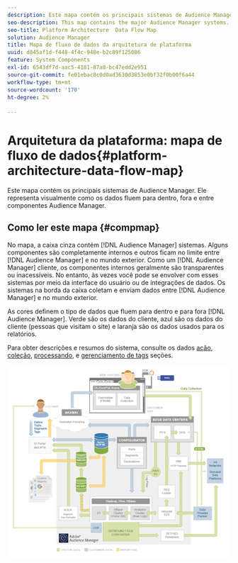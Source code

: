 ```yaml
---
description: Este mapa contém os principais sistemas de Audience Manager. Ele representa visualmente como os dados fluem para dentro, fora e entre componentes Audience Manager.
seo-description: This map contains the major Audience Manager systems. It visually represents how data flows into, out of, and among Audience Manager components.
seo-title: Platform Architecture  Data Flow Map
solution: Audience Manager
title: Mapa de fluxo de dados da arquitetura de plataforma
uuid: d845af1d-f448-4f4c-948e-b2c89f125086
feature: System Components
exl-id: 6543df7d-aac5-4181-87a8-bc47edd2e951
source-git-commit: fe01ebac8c0d0ad3630d3853e0bf32f0b00f6a44
workflow-type: tm+mt
source-wordcount: '170'
ht-degree: 2%

---
```


# Arquitetura da plataforma: mapa de fluxo de dados{#platform-architecture-data-flow-map}

Este mapa contém os principais sistemas de Audience Manager. Ele representa visualmente como os dados fluem para dentro, fora e entre componentes Audience Manager.

## Como ler este mapa {#compmap}

<!-- 

c_compmap.xml

 -->

No mapa, a caixa cinza contém [!DNL Audience Manager] sistemas. Alguns componentes são completamente internos e outros ficam no limite entre [!DNL Audience Manager] e no mundo exterior. Como um [!DNL Audience Manager] cliente, os componentes internos geralmente são transparentes ou inacessíveis. No entanto, às vezes você pode se envolver com esses sistemas por meio da interface do usuário ou de integrações de dados. Os sistemas na borda da caixa coletam e enviam dados entre [!DNL Audience Manager] e no mundo exterior.

As cores definem o tipo de dados que fluem para dentro e para fora [!DNL Audience Manager]. Verde são os dados do cliente, azul são os dados do cliente (pessoas que visitam o site) e laranja são os dados usados para os relatórios.

Para obter descrições e resumos do sistema, consulte os dados [ação](../../reference/system-components/components-data-action.md), [coleção](../../reference/system-components/components-data-collection.md), [processando](../../reference/system-components/components-data-processing.md), e [gerenciamento de tags](../../reference/system-components/components-tag-management.md) seções.

![](assets/flowmap.png)
